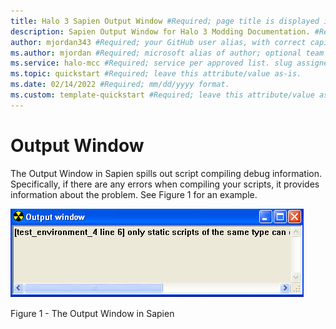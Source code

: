 ```yaml
---
title: Halo 3 Sapien Output Window #Required; page title is displayed in search results. Include the brand.
description: Sapien Output Window for Halo 3 Modding Documentation. #Required; article description that is displayed in search results. 
author: mjordan343 #Required; your GitHub user alias, with correct capitalization.
ms.author: mjordan #Required; microsoft alias of author; optional team alias.
ms.service: halo-mcc #Required; service per approved list. slug assigned by ACOM.
ms.topic: quickstart #Required; leave this attribute/value as-is.
ms.date: 02/14/2022 #Required; mm/dd/yyyy format.
ms.custom: template-quickstart #Required; leave this attribute/value as-is.
---
```


# Output Window

The Output Window in Sapien spills out script compiling debug information. Specifically, if there are any errors when compiling your scripts, it provides information about the problem. See Figure 1 for an example.

![View of the output window and the format it displays debug information](./media/H3_Sapien_OutputWindow.png)

Figure 1 - The Output Window in Sapien
